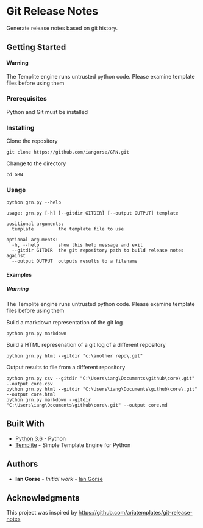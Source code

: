 # Git Release Notes

Generate release notes based on git history.

## Getting Started
#### Warning
The Templite engine runs untrusted python code. Please examine template files before using them

### Prerequisites

Python and Git must be installed

### Installing

Clone the repository

```
git clone https://github.com/iangorse/GRN.git
```

Change to the directory

```
cd GRN
```

### Usage

```
python grn.py --help

usage: grn.py [-h] [--gitdir GITDIR] [--output OUTPUT] template

positional arguments:
  template         the template file to use

optional arguments:
  -h, --help       show this help message and exit
  --gitdir GITDIR  the git repository path to build release notes against
  --output OUTPUT  outputs results to a filename
```

#### Examples

##### Warning
The Templite engine runs untrusted python code. Please examine template files before using them

Build a markdown representation of the git log

```
python grn.py markdown
```

Build a HTML represenation of a git log of a different repository
```
python grn.py html --gitdir "c:\another repo\.git"
```
Output results to file from a different repository
```
python grn.py csv --gitdir "C:\Users\iang\Documents\github\core\.git" --output core.csv
python grn.py html --gitdir "C:\Users\iang\Documents\github\core\.git" --output core.html
python grn.py markdown --gitdir "C:\Users\iang\Documents\github\core\.git" --output core.md
```


## Built With

* [Python 3.6](https://www.python.org/) - Python
* [Templite](http://code.activestate.com/recipes/496702/) - Simple Template Engine for Python



## Authors

* **Ian Gorse** - *Initial work* - [Ian Gorse](https://github.com/iangorse)

## Acknowledgments

This project was inspired by https://github.com/ariatemplates/git-release-notes




